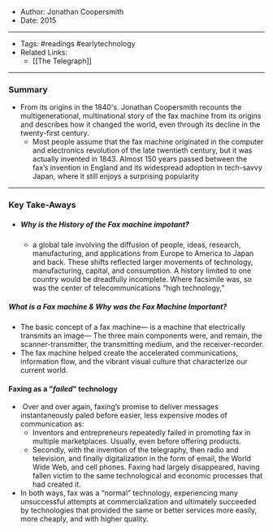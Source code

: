 
- Author: Jonathan Coopersmith
- Date: 2015
---
- Tags: #readings #earlytechnology 
- Related Links: 
	- [[The Telegraph]]
--- 
### Summary 
- From its origins in the 1840's. Jonathan Coopersmith recounts the multigenerational, multinational story of the fax machine from its origins and describes how it changed the world, even through its decline in the twenty-first century.
	- Most people assume that the fax machine originated in the computer and electronics revolution of the late twentieth century, but it was actually invented in 1843. Almost 150 years passed between the fax’s invention in England and its widespread adoption in tech-savvy Japan, where it still enjoys a surprising popularity
---
### Key Take-Aways
- ##### Why is the History of the Fax machine impotant?
	- a global tale involving the diffusion of people, ideas, research, manufacturing, and applications from Europe to America to Japan and back. These shifts reflected larger movements of technology, manufacturing, capital, and consumption. A history limited to one country would be dreadfully incomplete. Where facsimile was, so was the center of telecommunications “high technology,”

##### What is a Fax machine & Why was the Fax Machine Important?
- The basic concept of a fax machine—  is a machine that electrically transmits an image— The three main components were, and remain, the scanner-transmitter, the transmitting medium, and the receiver-recorder.
- The fax machine helped create the accelerated communications, information flow, and the vibrant visual culture that characterize our current world.

#### Faxing as a "_failed_" technology
-  Over and over again, faxing’s promise to deliver messages instantaneously paled before easier, less expensive modes of communication as:
	- Inventors and entrepreneurs repeatedly failed in promoting fax in multiple marketplaces. Usually, even before offering products. 
	- Secondly, with the invention of the telegraphy, then radio and television, and finally digitalization in the form of email, the World Wide Web, and cell phones. Faxing had largely disappeared, having fallen victim to the same technological and economic processes that had created it.
- In both ways, fax was a “normal” technology, experiencing many unsuccessful attempts at commercialization and ultimately succeeded by technologies that provided the same or better services more easily, more cheaply, and with higher quality.
